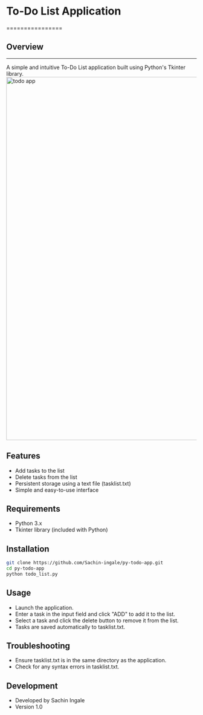 # To-Do List Application
================


## Overview
-----------

A simple and intuitive To-Do List application built using Python's Tkinter library.
<img width="960" alt="todo app" src="https://github.com/user-attachments/assets/a6c206a8-6ed2-4fba-9f06-9aa1f394b596">



## Features

*   Add tasks to the list
*   Delete tasks from the list
*   Persistent storage using a text file (tasklist.txt)
*   Simple and easy-to-use interface


## Requirements

*   Python 3.x
*   Tkinter library (included with Python)


## Installation

```bash
git clone https://github.com/Sachin-ingale/py-todo-app.git
cd py-todo-app
python todo_list.py
```


## Usage
*   Launch the application.
*   Enter a task in the input field and click "ADD" to add it to the list.
*   Select a task and click the delete button to remove it from the list.
*   Tasks are saved automatically to tasklist.txt.


## Troubleshooting
*   Ensure tasklist.txt is in the same directory as the application.
*   Check for any syntax errors in tasklist.txt.


## Development
*   Developed by Sachin Ingale
*   Version 1.0

